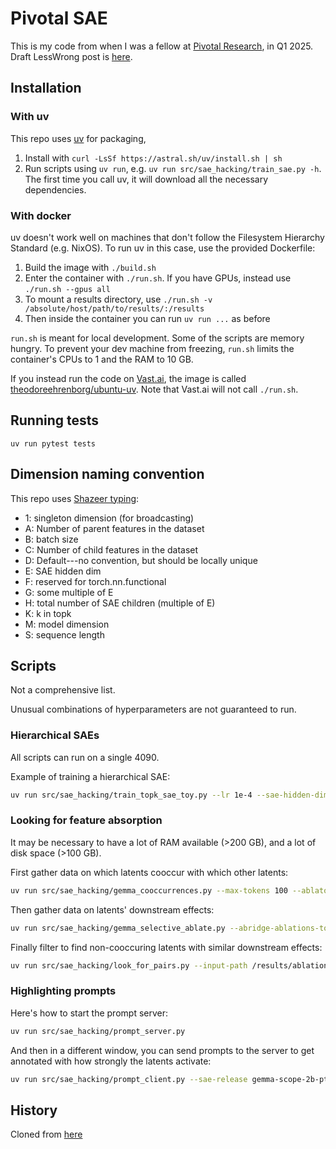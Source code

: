 # Pivotal SAE

This is my code
from when I was a fellow at [Pivotal Research](https://www.pivotal-research.org/),
in Q1 2025.
Draft LessWrong post is
[here](https://docs.google.com/document/d/13CzUE_NEe3XFLxCDx4L-BDk90nw3D_2uf7cs5zY7Pxo/edit?tab=t.5owtaf4w9s2w).

## Installation

### With uv

This repo uses [uv](https://github.com/astral-sh/uv) for packaging,

1. Install with `curl -LsSf https://astral.sh/uv/install.sh | sh`
1. Run scripts using `uv run`, e.g. `uv run src/sae_hacking/train_sae.py -h`.
   The first time you call uv, it will download all the necessary dependencies.

### With docker

uv doesn't work well on machines that don't follow the Filesystem Hierarchy Standard (e.g. NixOS).
To run uv in this case, use the provided Dockerfile:

1. Build the image with `./build.sh`
1. Enter the container with `./run.sh`. If you have GPUs, instead use `./run.sh --gpus all`
1. To mount a results directory, use `./run.sh -v /absolute/host/path/to/results/:/results`
1. Then inside the container you can run `uv run ...` as before

`run.sh` is meant for local development.
Some of the scripts are memory hungry.
To prevent your dev machine from freezing,
`run.sh` limits the container's CPUs to 1 and the RAM to 10 GB.

If you instead run the code on [Vast.ai](https://vast.ai),
the image is called
[theodoreehrenborg/ubuntu-uv](https://hub.docker.com/r/theodoreehrenborg/ubuntu-uv). Note that Vast.ai will not call `./run.sh`.

## Running tests

`uv run pytest tests`

## Dimension naming convention

This repo uses
[Shazeer typing](https://www.kolaayonrinde.com/blog/2025/01/01/shazeer-typing.html):

- 1: singleton dimension (for broadcasting)
- A: Number of parent features in the dataset
- B: batch size
- C: Number of child features in the dataset
- D: Default---no convention, but should be locally unique
- E: SAE hidden dim
- F: reserved for torch.nn.functional
- G: some multiple of E
- H: total number of SAE children (multiple of E)
- K: k in topk
- M: model dimension
- S: sequence length

## Scripts

Not a comprehensive list.

Unusual combinations of hyperparameters are not guaranteed to run.

### Hierarchical SAEs

All scripts can run on a single 4090.

Example of training a hierarchical SAE:

```bash
uv run src/sae_hacking/train_topk_sae_toy.py --lr 1e-4 --sae-hidden-dim 30 --dataset-num-features 30 --batch-size 100 --cuda --hierarchical --perturbation_size 0.4 --model-dim 50
```

### Looking for feature absorption

It may be necessary to have a lot of RAM available
(>200 GB), and a lot of disk space (>100 GB).

First gather data on which latents cooccur with which other latents:

```bash
uv run src/sae_hacking/gemma_cooccurrences.py --max-tokens 100 --ablator-sae-release gemma-scope-2b-pt-mlp-canonical --n-prompts 2000000 --save-frequency 30000 --dataset-id monology/pile-uncopyrighted --batch-size 5
```

Then gather data on latents' downstream effects:

```bash
uv run src/sae_hacking/gemma_selective_ablate.py --abridge-ablations-to 100 --max-tokens 100 --ablator-sae-release gemma-scope-2b-pt-mlp-canonical --reader-sae-release gemma-scope-2b-pt-res-canonical --n-prompts 1000000 --save-frequency 10000 --dataset-id monology/pile-uncopyrighted --selected-features 3000 9000 15000 21000 27000 33000 39000 45000 51000 57000 63000 --batch-size 5
```

Finally filter to find non-cooccuring latents with similar downstream effects:

```bash
uv run src/sae_hacking/look_for_pairs.py --input-path /results/ablations.safetensors.zst --ablator-sae-neuronpedia-id gemma-2-2b/20-gemmascope-mlp-65k --cosine-sim-threshold -0.2 --cooccurrence-path /results/cooccurrences.safetensors --skip-torch-sign --just-these 15000
```

### Highlighting prompts

Here's how to start the prompt server:

```bash
uv run src/sae_hacking/prompt_server.py
```

And then in a different window, you can send prompts to the server to get annotated with how strongly the latents activate:

```bash
uv run src/sae_hacking/prompt_client.py --sae-release gemma-scope-2b-pt-mlp-canonical --sae-id layer_20/width_65k/canonical --prompt "testing 1 2 3" --output-dir /results/prompts --feature-idx 1000
```

## History

Cloned from [here](https://github.com/TheodoreEhrenborg/tiny_stories_sae)
